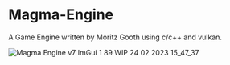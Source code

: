 # Magma-Engine
A Game Engine written by Moritz Gooth using c/c++ and vulkan.

![Magma Engine v7 ImGui 1 89 WIP 24 02 2023 15_47_37](https://user-images.githubusercontent.com/55063400/221208213-9b6a9ac0-f9e9-4a35-8171-3c622e6df427.png)
